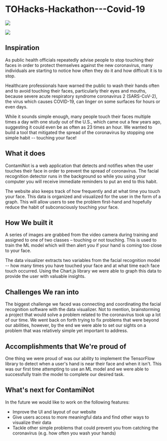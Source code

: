 # TOHacks-Hackathon---Covid-19

<a href="https://giphy.com/gifs/Y1Rd5VzoPX01tx45tb"> <img src = "https://giphy.com/gifs/Y1Rd5VzoPX01tx45tb" /> </a> 

<img src="https://media.giphy.com/media/Y1Rd5VzoPX01tx45tb/giphy.gif"/>


## Inspiration
As public health officials repeatedly advise people to stop touching their faces in order to protect themselves against the new coronavirus, many individuals are starting to notice how often they do it and how difficult it is to stop.

Healthcare professionals have warned the public to wash their hands often and to avoid touching their faces, particularly their eyes and mouths, because severe acute respiratory syndrome coronavirus 2 (SARS-CoV-2), the virus which causes COVID-19, can linger on some surfaces for hours or even days.

While it sounds simple enough, many people touch their faces multiple times a day with one study out of the U.S., which came out a few years ago, suggesting it could even be as often as 23 times an hour. We wanted to build a tool that mitigated the spread of the coronavirus by stopping one simple habit -- touching your face!

## What it does
ContamiNot is a web application that detects and notifies when the user touches their face in order to prevent the spread of coronavirus. The facial recognition detector runs in the background so while you using your computer you will receive immediate reminders to put an end to this habit. 

The website also keeps track of how frequently and at what time you touch your face. This data is organized and visualized for the user in the form of a graph. This will allow users to see the problem first-hand and hopefully reduce the habit of subconsciously touching your face. 

## How We built it
A series of images are grabbed from the video camera during training and assigned to one of two classes – touching or not touching. This is used to train the ML model which will then alert you if your hand is coming too close to your face. 

The data visualizer extracts two variables from the facial recognition model -- how many times you have touched your face and at what time each face touch occurred. Using the Chart.js library we were able to graph this data to provide the user with valuable insights. 

## Challenges We ran into
The biggest challenge we faced was connecting and coordinating the facial recognition software with the data visualizer. Not to mention, brainstorming a project that would solve a problem related to the coronavirus took up a lot of our time. We went back on forth trying to fix problems that were beyond our abilities, however, by the end we were able to set our sights on a problem that was relatively simple yet important to address.

## Accomplishments that We're proud of
One thing we were proud of was our ability to implement the TensorFlow library to detect when a user's hand is near their face and when it isn't. This was our first time attempting to use an ML model and we were able to successfully train the model to complete our desired task. 

## What's next for ContamiNot
In the future we would like to work on the following features:
- Improve the UI and layout of our website
- Give users access to more meaningful data and find other ways to visualize their data
- Tackle other simple problems that could prevent you from catching the coronavirus (e.g. how often you wash your hands)
